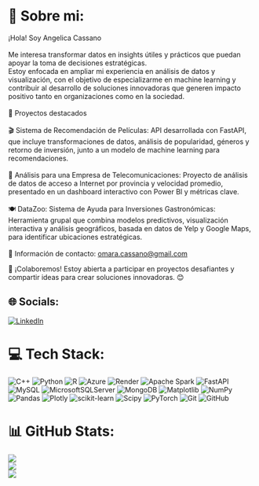 # 💫 Sobre mi:
¡Hola! Soy Angelica Cassano<br><br>Me interesa transformar datos en insights útiles y prácticos que puedan apoyar la toma de decisiones estratégicas.<br>Estoy enfocada en ampliar mi experiencia en análisis de datos y visualización, con el objetivo de especializarme en machine learning y contribuir al desarrollo de soluciones innovadoras que generen impacto positivo tanto en organizaciones como en la sociedad.<br><br>🚀 Proyectos destacados<br><br>🎬 Sistema de Recomendación de Películas: API desarrollada con FastAPI, que incluye transformaciones de datos, análisis de popularidad, géneros y retorno de inversión, junto a un modelo de machine learning para recomendaciones.<br><br>📡 Análisis para una Empresa de Telecomunicaciones: Proyecto de análisis de datos de acceso a Internet por provincia y velocidad promedio, presentado en un dashboard interactivo con Power BI y métricas clave.<br><br>🍽️ DataZoo: Sistema de Ayuda para Inversiones Gastronómicas: Herramienta grupal que combina modelos predictivos, visualización interactiva y análisis geográficos, basada en datos de Yelp y Google Maps, para identificar ubicaciones estratégicas.<br><br>📩 Información de contacto: omara.cassano@gmail.com<br>

🌟 ¡Colaboremos! Estoy abierta a participar en proyectos desafiantes y compartir ideas para crear soluciones innovadoras. 😊<br>


## 🌐 Socials:
[![LinkedIn](https://img.shields.io/badge/LinkedIn-%230077B5.svg?logo=linkedin&logoColor=white)](https://linkedin.com/in/https://www.linkedin.com/in/angelica-cassano/) 

# 💻 Tech Stack:
![C++](https://img.shields.io/badge/c++-%2300599C.svg?style=for-the-badge&logo=c%2B%2B&logoColor=white) ![Python](https://img.shields.io/badge/python-3670A0?style=for-the-badge&logo=python&logoColor=ffdd54) ![R](https://img.shields.io/badge/r-%23276DC3.svg?style=for-the-badge&logo=r&logoColor=white) ![Azure](https://img.shields.io/badge/azure-%230072C6.svg?style=for-the-badge&logo=microsoftazure&logoColor=white) ![Render](https://img.shields.io/badge/Render-%46E3B7.svg?style=for-the-badge&logo=render&logoColor=white) ![Apache Spark](https://img.shields.io/badge/Apache%20Spark-FDEE21?style=for-the-badge&logo=apachespark&logoColor=black) ![FastAPI](https://img.shields.io/badge/FastAPI-005571?style=for-the-badge&logo=fastapi) ![MySQL](https://img.shields.io/badge/mysql-4479A1.svg?style=for-the-badge&logo=mysql&logoColor=white) ![MicrosoftSQLServer](https://img.shields.io/badge/Microsoft%20SQL%20Server-CC2927?style=for-the-badge&logo=microsoft%20sql%20server&logoColor=white) ![MongoDB](https://img.shields.io/badge/MongoDB-%234ea94b.svg?style=for-the-badge&logo=mongodb&logoColor=white) ![Matplotlib](https://img.shields.io/badge/Matplotlib-%23ffffff.svg?style=for-the-badge&logo=Matplotlib&logoColor=black) ![NumPy](https://img.shields.io/badge/numpy-%23013243.svg?style=for-the-badge&logo=numpy&logoColor=white) ![Pandas](https://img.shields.io/badge/pandas-%23150458.svg?style=for-the-badge&logo=pandas&logoColor=white) ![Plotly](https://img.shields.io/badge/Plotly-%233F4F75.svg?style=for-the-badge&logo=plotly&logoColor=white) ![scikit-learn](https://img.shields.io/badge/scikit--learn-%23F7931E.svg?style=for-the-badge&logo=scikit-learn&logoColor=white) ![Scipy](https://img.shields.io/badge/SciPy-%230C55A5.svg?style=for-the-badge&logo=scipy&logoColor=%white) ![PyTorch](https://img.shields.io/badge/PyTorch-%23EE4C2C.svg?style=for-the-badge&logo=PyTorch&logoColor=white) ![Git](https://img.shields.io/badge/git-%23F05033.svg?style=for-the-badge&logo=git&logoColor=white) ![GitHub](https://img.shields.io/badge/github-%23121011.svg?style=for-the-badge&logo=github&logoColor=white)
# 📊 GitHub Stats:
![](https://github-readme-stats.vercel.app/api?username=Halsey26&theme=highcontrast&hide_border=true&include_all_commits=false&count_private=false)<br/>
![](https://github-readme-streak-stats.herokuapp.com/?user=Halsey26&theme=highcontrast&hide_border=true)<br/>
![](https://github-readme-stats.vercel.app/api/top-langs/?username=Halsey26&theme=highcontrast&hide_border=true&include_all_commits=false&count_private=false&layout=compact)

<!-- Proudly created with GPRM ( https://gprm.itsvg.in ) -->
